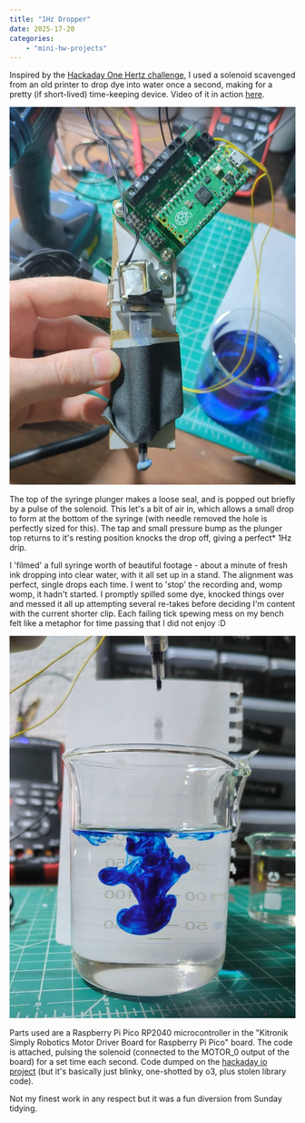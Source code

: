 ```yaml
---
title: "1Hz Dropper"
date: 2025-17-20
categories:
    - "mini-hw-projects"
---
```


Inspired by the [Hackaday One Hertz challenge](https://hackaday.io/contest/203248-one-hertz-challenge), I used a solenoid scavenged from an old printer to drop dye into water once a second, making for a pretty (if short-lived) time-keeping device. Video of it in action [here](https://x.com/johnowhitaker/status/1947072110817644573).

![The setup](images/drop1.png)

The top of the syringe plunger makes a loose seal, and is popped out briefly by a pulse of the solenoid. This let's a bit of air in, which allows a small drop to form at the bottom of the syringe (with needle removed the hole is perfectly sized for this). The tap and small pressure bump as the plunger top returns to it's resting position knocks the drop off, giving a perfect* 1Hz drip.

I 'filmed' a full syringe worth of beautiful footage - about a minute of fresh ink dropping into clear water, with it all set up in a stand. The alignment was perfect, single drops each time. I went to 'stop' the recording and, womp womp, it hadn't started. I promptly spilled some dye, knocked things over and messed it all up attempting several re-takes before deciding I'm content with the current shorter clip. Each failing tick spewing mess on my bench felt like a metaphor for time passing that I did not enjoy :D

![a few drops in](images/drop3.png)

Parts used are a Raspberry Pi Pico RP2040 microcontroller in the "Kitronik Simply Robotics Motor Driver Board for Raspberry Pi Pico" board. The code is attached, pulsing the solenoid (connected to the MOTOR_0 output of the board) for a set time each second. Code dumped on the [hackaday io project](https://hackaday.io/project/203568-1hz-dropper) (but it's basically just blinky, one-shotted by o3, plus stolen library code).

Not my finest work in any respect but it was a fun diversion from Sunday tidying.